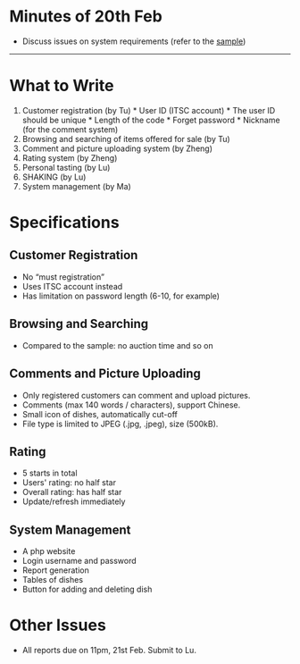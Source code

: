 # Minutes of 20th Feb #
  * Discuss issues on system requirements (refer to the [sample](https://course.cse.ust.hk/comp3111/Project/Activities/problem-statement.pdf))

---


# What to Write #
  1. Customer registration (by Tu)
    * User ID (ITSC account)
    * The user ID should be unique
    * Length of the code
    * Forget password
    * Nickname (for the comment system)
  1. Browsing and searching of items offered for sale (by Tu)
  1. Comment and picture uploading system (by Zheng)
  1. Rating system (by Zheng)
  1. Personal tasting (by Lu)
  1. SHAKING (by Lu)
  1. System management (by Ma)

# Specifications #

## Customer Registration ##
  * No “must registration”
  * Uses ITSC account instead
  * Has limitation on password length (6-10, for example)

## Browsing and Searching ##
  * Compared to the sample: no auction time and so on

## Comments and Picture Uploading ##
  * Only registered customers can comment and upload pictures.
  * Comments (max 140 words / characters), support Chinese.
  * Small icon of dishes, automatically cut-off
  * File type is limited to JPEG (.jpg, .jpeg), size (500kB).

## Rating ##
  * 5 starts in total
  * Users' rating: no half star
  * Overall rating: has half star
  * Update/refresh immediately

## System Management ##
  * A php website
  * Login username and password
  * Report generation
  * Tables of dishes
  * Button for adding and deleting dish

# Other Issues #
  * All reports due on 11pm, 21st Feb. Submit to Lu.